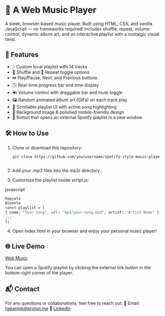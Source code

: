 # 🎵 A Web Music Player

A sleek, browser-based music player. Built using HTML, CSS, and vanilla JavaScript — no frameworks required! Includes shuffle, repeat, volume control, dynamic album art, and an interactive playlist with a nostalgic visual twist.

## 🚀 Features

- 🎶 Custom local playlist with 14 tracks
- 🔀 Shuffle and 🔁 Repeat toggle options
- ⏯️ Play/Pause, Next, and Previous buttons
- 🕓 Real-time progress bar and time display
- 🔊 Volume control with draggable bar and mute toggle
- 🖼️ Random animated album art (GIFs) on each track play
- 📜 Scrollable playlist UI with active song highlighting
- 🌄 Background image & polished mobile-friendly design
- 🔗 Button that opens an external Spotify playlist in a new window


## 🛠️ How to Use

1. Clone or download this repository:
   ```bash
   git clone https://github.com/yourusername/spotify-style-music-player.git
  

2. Add your .mp3 files into the mp3/ directory.


3. Customize the playlist inside script.js:

javascript
   ```bash
Kopyala
Düzenle
const playlist = [
  { name: "Your Song", url: "mp3/your-song.mp3", artist: "Artist Name" },
  ...
];
 ```
4. Open index.html in your browser and enjoy your personal music player!

## 🌐 Live Demo
[Web Music](https://strandedsnake.github.io/Web_Music/)


You can open a Spotify playlist by clicking the external link button in the bottom-right corner of the player.

## 📬 Contact
For any questions or collaborations, feel free to reach out:
📧 Email: hakanlok@proton.me
🔗 [LinkedIn](https://www.linkedin.com/in/hakan-lök-9565262a2)

